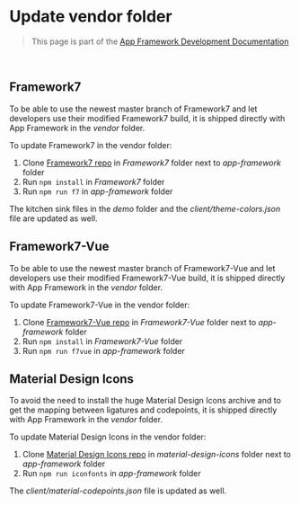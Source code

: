 # Update vendor folder

> This page is part of the [App Framework Development Documentation](../DEVELOPMENT.md)

<br />

## Framework7

To be able to use the newest master branch of Framework7 and let developers use their modified Framework7 build, it is shipped directly with App Framework in the *vendor* folder.

To update Framework7 in the vendor folder:

1. Clone [Framework7 repo](https://github.com/nolimits4web/Framework7) in *Framework7* folder next to *app-framework* folder
2. Run `npm install` in *Framework7* folder
3. Run `npm run f7` in *app-framework* folder

The kitchen sink files in the *demo* folder and the *client/theme-colors.json* file are updated as well.

## Framework7-Vue

To be able to use the newest master branch of Framework7-Vue and let developers use their modified Framework7-Vue build, it is shipped directly with App Framework in the *vendor* folder.

To update Framework7-Vue in the vendor folder:

1. Clone [Framework7-Vue repo](https://github.com/nolimits4web/Framework7-Vue) in *Framework7-Vue* folder next to *app-framework* folder
2. Run `npm install` in *Framework7-Vue* folder
3. Run `npm run f7vue` in *app-framework* folder

## Material Design Icons

To avoid the need to install the huge Material Design Icons archive and to get the mapping between ligatures and codepoints, it is shipped directly with App Framework in the *vendor* folder.

To update Material Design Icons in the vendor folder:

1. Clone [Material Design Icons repo](https://github.com/google/material-design-icons) in *material-design-icons* folder next to *app-framework* folder
2. Run `npm run iconfonts` in *app-framework* folder

The *client/material-codepoints.json* file is updated as well.
